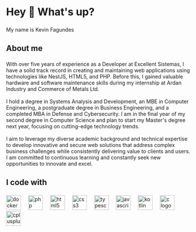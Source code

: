 <h1 align="left">Hey 👋 What's up?</h1>

###

<p align="left">My name is Kevin Fagundes</p>

###

<h2 align="left">About me</h2>

###

<p align="left">With over five years of experience as a Developer at Excellent Sistemas, I have a solid track record in creating and maintaining web applications using technologies like NestJS, HTML5, and PHP. Before this, I gained valuable hardware and software maintenance skills during my internship at Ardan Industry and Commerce of Metals Ltd.<br><br>I hold a degree in Systems Analysis and Development, an MBE in Computer Engineering, a postgraduate degree in Business Engineering, and a completed MBA in Defense and Cybersecurity. I am in the final year of my second degree in Computer Science and plan to start my Master's degree next year, focusing on cutting-edge technology trends.<br><br>I aim to leverage my diverse academic background and technical expertise to develop innovative and secure web solutions that address complex business challenges while consistently delivering value to clients and users. I am committed to continuous learning and constantly seek new opportunities to innovate and excel.</p>

###

<h2 align="left">I code with</h2>

###

<div align="left">
  <img src="https://cdn.jsdelivr.net/gh/devicons/devicon/icons/docker/docker-original.svg" height="40" alt="docker logo"  />
  <img width="12" />
  <img src="https://cdn.jsdelivr.net/gh/devicons/devicon/icons/php/php-original.svg" height="40" alt="php logo"  />
  <img width="12" />
  <img src="https://cdn.jsdelivr.net/gh/devicons/devicon/icons/html5/html5-original.svg" height="40" alt="html5 logo"  />
  <img width="12" />
  <img src="https://cdn.jsdelivr.net/gh/devicons/devicon/icons/css3/css3-original.svg" height="40" alt="css3 logo"  />
  <img width="12" />
  <img src="https://cdn.jsdelivr.net/gh/devicons/devicon/icons/typescript/typescript-original.svg" height="40" alt="typescript logo"  />
  <img width="12" />
  <img src="https://cdn.jsdelivr.net/gh/devicons/devicon/icons/javascript/javascript-original.svg" height="40" alt="javascript logo"  />
  <img width="12" />
  <img src="https://cdn.jsdelivr.net/gh/devicons/devicon/icons/kotlin/kotlin-original.svg" height="40" alt="kotlin logo"  />
  <img width="12" />
  <img src="https://cdn.jsdelivr.net/gh/devicons/devicon/icons/c/c-original.svg" height="40" alt="c logo"  />
  <img width="12" />
  <img src="https://cdn.jsdelivr.net/gh/devicons/devicon/icons/cplusplus/cplusplus-original.svg" height="40" alt="cplusplus logo"  />
</div>
